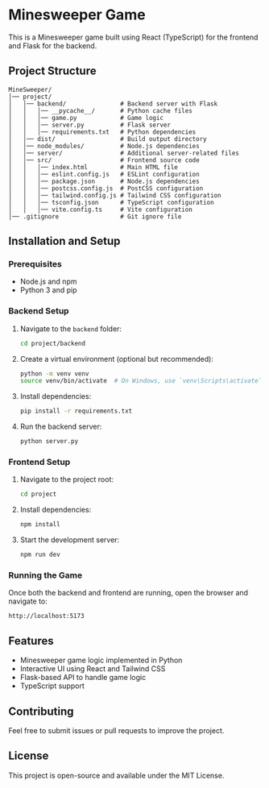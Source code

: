 # Minesweeper Game

This is a Minesweeper game built using React (TypeScript) for the frontend and Flask for the backend.

## Project Structure
```
MineSweeper/
│── project/
│   │── backend/               # Backend server with Flask
│   │   │── __pycache__/       # Python cache files
│   │   │── game.py            # Game logic
│   │   │── server.py          # Flask server
│   │   │── requirements.txt   # Python dependencies
│   │── dist/                  # Build output directory
│   │── node_modules/          # Node.js dependencies
│   │── server/                # Additional server-related files
│   │── src/                   # Frontend source code
│   │   │── index.html         # Main HTML file
│   │   │── eslint.config.js   # ESLint configuration
│   │   │── package.json       # Node.js dependencies
│   │   │── postcss.config.js  # PostCSS configuration
│   │   │── tailwind.config.js # Tailwind CSS configuration
│   │   │── tsconfig.json      # TypeScript configuration
│   │   │── vite.config.ts     # Vite configuration
│── .gitignore                 # Git ignore file
```

## Installation and Setup
### Prerequisites
- Node.js and npm
- Python 3 and pip

### Backend Setup
1. Navigate to the `backend` folder:
   ```sh
   cd project/backend
   ```
2. Create a virtual environment (optional but recommended):
   ```sh
   python -m venv venv
   source venv/bin/activate  # On Windows, use `venv\Scripts\activate`
   ```
3. Install dependencies:
   ```sh
   pip install -r requirements.txt
   ```
4. Run the backend server:
   ```sh
   python server.py
   ```

### Frontend Setup
1. Navigate to the project root:
   ```sh
   cd project
   ```
2. Install dependencies:
   ```sh
   npm install
   ```
3. Start the development server:
   ```sh
   npm run dev
   ```

### Running the Game
Once both the backend and frontend are running, open the browser and navigate to:
```
http://localhost:5173
```

## Features
- Minesweeper game logic implemented in Python
- Interactive UI using React and Tailwind CSS
- Flask-based API to handle game logic
- TypeScript support

## Contributing
Feel free to submit issues or pull requests to improve the project.

## License
This project is open-source and available under the MIT License.

